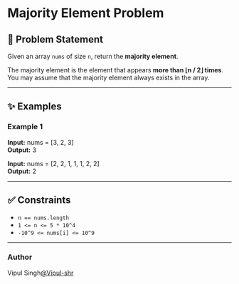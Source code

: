 # Majority Element Problem

## 📌 Problem Statement
Given an array `nums` of size `n`, return the **majority element**.

The majority element is the element that appears **more than ⌊n / 2⌋ times**.  
You may assume that the majority element always exists in the array.

---

## ✨ Examples

### Example 1
**Input:**  nums = [3, 2, 3] <br>
**Output:** 3

**Input:**  nums = [2, 2, 1, 1, 1, 2, 2] <br>
**Output:** 2

---

## ✅ Constraints
- `n == nums.length`  
- `1 <= n <= 5 * 10^4`  
- `-10^9 <= nums[i] <= 10^9`

---
 ### Author 
 Vipul Singh[@Vipul-shr](https://github.com/Vipul-shr)
